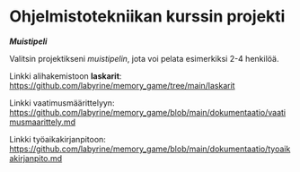# Ohjelmistotekniikan kurssin projekti

***Muistipeli***

Valitsin projektikseni _muistipelin_, jota voi pelata esimerkiksi 2-4 henkilöä.

Linkki alihakemistoon **laskarit**: https://github.com/labyrine/memory_game/tree/main/laskarit 

Linkki vaatimusmäärittelyyn: https://github.com/labyrine/memory_game/blob/main/dokumentaatio/vaatimusmaarittely.md

Linkki työaikakirjanpitoon: https://github.com/labyrine/memory_game/blob/main/dokumentaatio/tyoaikakirjanpito.md
